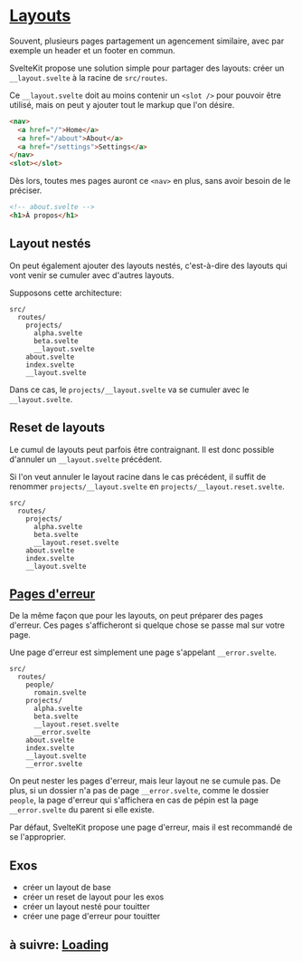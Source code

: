 # [Layouts](https://kit.svelte.dev/docs#layouts)

Souvent, plusieurs pages partagement un agencement similaire, avec par exemple un header et un footer en commun.

SvelteKit propose une solution simple pour partager des layouts: créer un `__layout.svelte` à la racine de `src/routes`.

Ce `__layout.svelte` doit au moins contenir un `<slot />` pour pouvoir être utilisé, mais on peut y ajouter tout le markup que l'on désire.

```html
<nav>
  <a href="/">Home</a>
  <a href="/about">About</a>
  <a href="/settings">Settings</a>
</nav>
<slot></slot>
```

Dès lors, toutes mes pages auront ce `<nav>` en plus, sans avoir besoin de le préciser.

```html
<!-- about.svelte -->
<h1>À propos</h1>
```

## Layout nestés

On peut également ajouter des layouts nestés, c'est-à-dire des layouts qui vont venir se cumuler avec d'autres layouts.

Supposons cette architecture:
```
src/
  routes/
    projects/
      alpha.svelte
      beta.svelte
      __layout.svelte
    about.svelte
    index.svelte
    __layout.svelte
```

Dans ce cas, le `projects/__layout.svelte` va se cumuler avec le `__layout.svelte`.

## Reset de layouts

Le cumul de layouts peut parfois être contraignant. Il est donc possible d'annuler un `__layout.svelte` précédent.

Si l'on veut annuler le layout racine dans le cas précédent, il suffit de renommer `projects/__layout.svelte` en `projects/__layout.reset.svelte`.

```
src/
  routes/
    projects/
      alpha.svelte
      beta.svelte
      __layout.reset.svelte
    about.svelte
    index.svelte
    __layout.svelte
```

## [Pages d'erreur](https://kit.svelte.dev/docs#layouts-error-pages)

De la même façon que pour les layouts, on peut préparer des pages d'erreur. Ces pages s'afficheront si quelque chose se passe mal sur votre page.

Une page d'erreur est simplement une page s'appelant `__error.svelte`.

```
src/
  routes/
    people/
      romain.svelte
    projects/
      alpha.svelte
      beta.svelte
      __layout.reset.svelte
      __error.svelte
    about.svelte
    index.svelte
    __layout.svelte
    __error.svelte
```

On peut nester les pages d'erreur, mais leur layout ne se cumule pas. De plus, si un dossier n'a pas de page `__error.svelte`, comme le dossier `people`, la page d'erreur qui s'affichera en cas de pépin est la page `__error.svelte` du parent si elle existe.

Par défaut, SvelteKit propose une page d'erreur, mais il est recommandé de se l'approprier.

## Exos

- créer un layout de base
- créer un reset de layout pour les exos
- créer un layout nesté pour touitter
- créer une page d'erreur pour touitter

## à suivre: [Loading](./6-4_loading.md)

